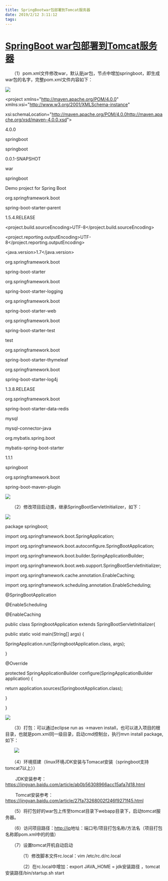 ```yaml
---
title: SpringBootwar包部署到Tomcat服务器
date: 2019/2/12 3:11:12
tags:
---
```



# [SpringBoot war包部署到Tomcat服务器](https://www.cnblogs.com/gdpuzxs/p/7224959.html)

　　（1）pom.xml文件修改<packaging>war</packaging>，默认是jar包，<build>节点中增加<finalName>springboot</finalName>，即生成war包的名字，完整pom.xml文件内容如下：

![](https://common.cnblogs.com/images/copycode.gif)

<?xml version="1.0" encoding="UTF-8"?>

<project xmlns="<http://maven.apache.org/POM/4.0.0>" xmlns:xsi="<http://www.w3.org/2001/XMLSchema-instance>"

xsi:schemaLocation="<http://maven.apache.org/POM/4.0.0><http://maven.apache.org/xsd/maven-4.0.0.xsd>">

<modelVersion>4.0.0</modelVersion>

  


<groupId>springboot</groupId>

<artifactId>springboot</artifactId>

<version>0.0.1-SNAPSHOT</version>

<packaging>war</packaging>

  


<name>springboot</name>

<description>Demo project for Spring Boot</description>

  


<parent>

<groupId>org.springframework.boot</groupId>

<artifactId>spring-boot-starter-parent</artifactId>

<version>1.5.4.RELEASE</version>

<relativePath/> <!-- lookup parent from repository -->

</parent>

  


<properties>

<project.build.sourceEncoding>UTF-8</project.build.sourceEncoding>

<project.reporting.outputEncoding>UTF-8</project.reporting.outputEncoding>

<java.version>1.7</java.version>

</properties>

  


<dependencies>

<dependency>

<groupId>org.springframework.boot</groupId>

<artifactId>spring-boot-starter</artifactId>

<exclusions>

<exclusion>

<groupId>org.springframework.boot</groupId>

<artifactId>spring-boot-starter-logging</artifactId>

</exclusion>

</exclusions>

</dependency>

<dependency>

<groupId>org.springframework.boot</groupId>

<artifactId>spring-boot-starter-web</artifactId>

</dependency>

<dependency>

<groupId>org.springframework.boot</groupId>

<artifactId>spring-boot-starter-test</artifactId>

<scope>test</scope>

</dependency>

<dependency>

<groupId>org.springframework.boot</groupId>

<artifactId>spring-boot-starter-thymeleaf</artifactId>

</dependency>

<dependency>

<groupId>org.springframework.boot</groupId>

<artifactId>spring-boot-starter-log4j</artifactId>

<version>1.3.8.RELEASE</version>

</dependency>

<dependency>

<groupId>org.springframework.boot</groupId>

<artifactId>spring-boot-starter-data-redis</artifactId>

</dependency>

<dependency>

<groupId>mysql</groupId>

<artifactId>mysql-connector-java</artifactId>

</dependency>

<dependency>

<groupId>org.mybatis.spring.boot</groupId>

<artifactId>mybatis-spring-boot-starter</artifactId>

<version>1.1.1</version>

</dependency>

</dependencies>

  


<build>

<finalName>springboot</finalName>

<plugins>

<plugin>

<groupId>org.springframework.boot</groupId>

<artifactId>spring-boot-maven-plugin</artifactId>

</plugin>

</plugins>

</build>

</project>

![](https://common.cnblogs.com/images/copycode.gif)

　　（2）修改项目启动类，继承SpringBootServletInitializer，如下：

![](https://common.cnblogs.com/images/copycode.gif)

package springboot;

  


import org.springframework.boot.SpringApplication;

import org.springframework.boot.autoconfigure.SpringBootApplication;

import org.springframework.boot.builder.SpringApplicationBuilder;

import org.springframework.boot.web.support.SpringBootServletInitializer;

import org.springframework.cache.annotation.EnableCaching;

import org.springframework.scheduling.annotation.EnableScheduling;

  


@SpringBootApplication

@EnableScheduling

@EnableCaching

public class SpringbootApplication extends SpringBootServletInitializer{

  


public static void main(String[] args) {

SpringApplication.run(SpringbootApplication.class, args);

}

@Override

protected SpringApplicationBuilder configure(SpringApplicationBuilder application) {

return application.sources(SpringbootApplication.class);

}

}

![](https://common.cnblogs.com/images/copycode.gif)

　　（3）打包：可以通过eclipse run as ->maven install，也可以进入项目的根目录，也就是pom.xml同一级目录，启动cmd控制台，执行mvn install package,如下：

　　![](https://images2015.cnblogs.com/blog/961610/201707/961610-20170723161450440-236713010.png)

 

 　　（4）环境搭建（linux环境JDK安装与Tomacat安装（springboot支持tomcat7以上））

 　　 JDK安装参考：<https://jingyan.baidu.com/article/ab0b56308966acc15afa7d18.html>

　　  Tomcat安装参考：<https://jingyan.baidu.com/article/27fa73268002f246f9271f45.html>

　　（5）将打包好的war包上传至tomcat目录下webapp目录下，启动tomcat服务器。

　　（6）访问项目路径：[http://ip](http://ip/)地址：端口号/项目打包名称/方法名（项目打包名称即pom.xml中的<finnalName>的值）

　　（7）设置tomcat开机自动启动

　　　　（1）修改脚本文件rc.local：vim /etc/rc.d/rc.local

　　　　（2）在rc.local中增加：export JAVA_HOME = jdk安装路径 ，tomcat安装路径/bin/startup.sh start

  

